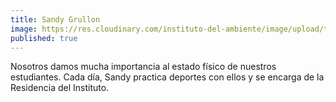 ```yaml
---
title: Sandy Grullon
image: https://res.cloudinary.com/instituto-del-ambiente/image/upload/teachers/sandy-grullon.jpg
published: true
---
```


Nosotros damos mucha importancia al estado físico de nuestros estudiantes. Cada día, Sandy practica deportes con ellos y se encarga de la Residencia del Instituto.
